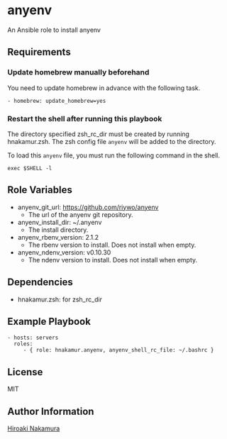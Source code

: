 anyenv
======

An Ansible role to install anyenv

Requirements
------------

### Update homebrew manually beforehand

You need to update homebrew in advance with the following task.

```
- homebrew: update_homebrew=yes
```

### Restart the shell after running this playbook

The directory specified zsh_rc_dir must be created by running hnakamur.zsh.
The zsh config file `anyenv` will be added to the directory.

To load this `anyenv` file, you must run the following command in the shell.

```
exec $SHELL -l
```

Role Variables
--------------

- anyenv_git_url: https://github.com/riywo/anyenv
    - The url of the anyenv git repository.
- anyenv_install_dir: ~/.anyenv
    - The install directory.
- anyenv_rbenv_version: 2.1.2
    - The rbenv version to install. Does not install when empty.
- anyenv_ndenv_version: v0.10.30
    - The ndenv version to install. Does not install when empty.

Dependencies
------------

- hnakamur.zsh: for zsh_rc_dir

Example Playbook
----------------

    - hosts: servers
      roles:
         - { role: hnakamur.anyenv, anyenv_shell_rc_file: ~/.bashrc }

License
-------

MIT

Author Information
------------------

[Hiroaki Nakamura]( http://hnakamur.github.io/ )
